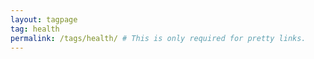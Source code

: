 ```yaml
---
layout: tagpage
tag: health
permalink: /tags/health/ # This is only required for pretty links.
---
```

